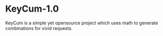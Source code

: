 # KeyCum-1.0
KeyCum is a simple yet opensource project which uses math to generate combinations for vivid requests.
